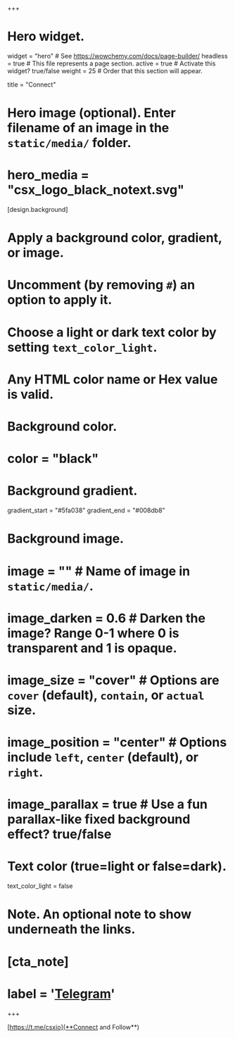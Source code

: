 +++
# Hero widget.
widget = "hero"  # See https://wowchemy.com/docs/page-builder/
headless = true  # This file represents a page section.
active = true  # Activate this widget? true/false
weight = 25  # Order that this section will appear.

 title = "Connect"

# Hero image (optional). Enter filename of an image in the `static/media/` folder.
# hero_media = "csx_logo_black_notext.svg"

[design.background]
  # Apply a background color, gradient, or image.
  #   Uncomment (by removing `#`) an option to apply it.
  #   Choose a light or dark text color by setting `text_color_light`.
  #   Any HTML color name or Hex value is valid.

  # Background color.
  # color = "black"
  
  # Background gradient.
  gradient_start = "#5fa038"
  gradient_end = "#008db8"
  
  
  # Background image.
  # image = ""  # Name of image in `static/media/`.
  # image_darken = 0.6  # Darken the image? Range 0-1 where 0 is transparent and 1 is opaque.
  # image_size = "cover"  #  Options are `cover` (default), `contain`, or `actual` size.
  # image_position = "center"  # Options include `left`, `center` (default), or `right`.
  # image_parallax = true  # Use a fun parallax-like fixed background effect? true/false
  
  # Text color (true=light or false=dark).
  text_color_light = false
  

# Note. An optional note to show underneath the links.
# [cta_note]
# label = '<a href="https://t.me/csxio" >Telegram</a>'
+++

[https://t.me/csxio](**Connect and Follow**)



